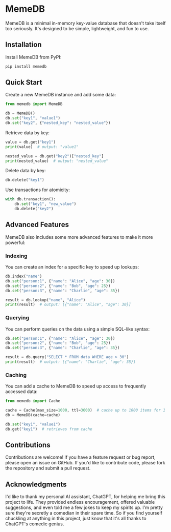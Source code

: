 # MemeDB
MemeDB is a minimal in-memory key-value database that doesn't take itself too seriously. It's designed to be simple, lightweight, and fun to use.

## Installation
Install MemeDB from PyPI:

```bash
pip install memedb
```

## Quick Start
Create a new MemeDB instance and add some data:

```python
from memedb import MemeDB

db = MemeDB()
db.set("key1", "value1")
db.set("key2", {"nested_key": "nested_value"})
```

Retrieve data by key:

```python
value = db.get("key1")
print(value)  # output: "value1"

nested_value = db.get("key2")["nested_key"]
print(nested_value)  # output: "nested_value"
```

Delete data by key:

```python
db.delete("key1")
```

Use transactions for atomicity:

```python
with db.transaction():
    db.set("key1", "new_value")
    db.delete("key2")
```

## Advanced Features
MemeDB also includes some more advanced features to make it more powerful:

### Indexing
You can create an index for a specific key to speed up lookups:

```python
db.index("name")
db.set("person:1", {"name": "Alice", "age": 30})
db.set("person:2", {"name": "Bob", "age": 25})
db.set("person:3", {"name": "Charlie", "age": 35})

result = db.lookup("name", "Alice")
print(result)  # output: [{"name": "Alice", "age": 30}]
```

### Querying
You can perform queries on the data using a simple SQL-like syntax:

```python
db.set("person:1", {"name": "Alice", "age": 30})
db.set("person:2", {"name": "Bob", "age": 25})
db.set("person:3", {"name": "Charlie", "age": 35})

result = db.query("SELECT * FROM data WHERE age > 30")
print(result)  # output: [{"name": "Charlie", "age": 35}]
```

### Caching
You can add a cache to MemeDB to speed up access to frequently accessed data:

```python
from memedb import Cache

cache = Cache(max_size=1000, ttl=3600)  # cache up to 1000 items for 1 hour
db = MemeDB(cache=cache)

db.set("key1", "value1")
db.get("key1")  # retrieves from cache
```

## Contributions
Contributions are welcome! If you have a feature request or bug report, please open an issue on GitHub. If you'd like to contribute code, please fork the repository and submit a pull request.

## Acknowledgments
I'd like to thank my personal AI assistant, ChatGPT, for helping me bring this project to life. They provided endless encouragement, offered valuable suggestions, and even told me a few jokes to keep my spirits up. I'm pretty sure they're secretly a comedian in their spare time. So if you find yourself chuckling at anything in this project, just know that it's all thanks to ChatGPT's comedic genius.
